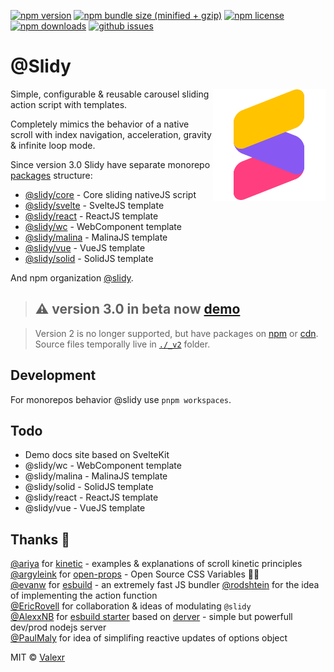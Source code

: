 [![npm version](https://img.shields.io/npm/v/@slidy/core)](https://www.npmjs.com/package/@slidy/core)
[![npm bundle size (minified + gzip)](https://img.shields.io/bundlephobia/minzip/@slidy/core)](https://bundlephobia.com/package/@slidy/core)
[![npm license](https://img.shields.io/npm/l/@slidy/core)](https://www.npmjs.com/package/@slidy/core)
[![npm downloads](https://img.shields.io/npm/dt/@slidy/core)](https://www.npmjs.com/package/@slidy/core)
[![github issues](https://img.shields.io/github/issues/valexr/slidy)](https://github.com/Valexr/slidy/issues)

# @Slidy

<img align="right" width="180" height="180" src="Slidy.png"> Simple, configurable & reusable carousel sliding action script with templates.

Сompletely mimics the behavior of a native scroll with index navigation, acceleration, gravity & infinite loop mode.

Since version 3.0 Slidy have separate monorepo [packages](https://github.com/Valexr/slidy/tree/master/packages) structure:

- [@slidy/core](https://github.com/Valexr/slidy/tree/master/packages/core) - Core sliding nativeJS script
- [@slidy/svelte](https://github.com/Valexr/slidy/tree/master/packages/svelte) - SvelteJS template
- [@slidy/react](https://github.com/Valexr/slidy/tree/master/packages/react) - ReactJS template
- [@slidy/wc](https://github.com/Valexr/slidy/tree/master/packages/wc) - WebComponent template
- [@slidy/malina](https://github.com/Valexr/slidy/tree/master/packages/malina) - MalinaJS template
- [@slidy/vue](https://github.com/Valexr/slidy/tree/master/packages/vue) - VueJS template
- [@slidy/solid](https://github.com/Valexr/slidy/tree/master/packages/solid) - SolidJS template

And npm organization [@slidy](https://www.npmjs.com/org/slidy).

> ## ⚠️ version 3.0 in beta now [demo](https://svelte.dev/repl/8edad715f4054a20ac9b43af28b17083)

> Version 2 is no longer supported, but have packages on [npm](https://www.npmjs.com/package/svelte-slidy) or [cdn](https://unpkg.com/browse/svelte-slidy@2.8.7/).  
Source files temporally live in [`./_v2`](https://github.com/Valexr/slidy/tree/master/_v2) folder.

## Development

For monorepos behavior @slidy use `pnpm workspaces`.

## Todo

-   Demo docs site based on SvelteKit
-   @slidy/wc - WebComponent template
-   @slidy/malina - MalinaJS template
-   @slidy/solid - SolidJS template
-   @slidy/react - ReactJS template
-   @slidy/vue - VueJS template

## Thanks 🎉

[@ariya](https://github.com/ariya) for [kinetic](https://github.com/ariya/kinetic) - examples & explanations of scroll kinetic principles  
[@argyleink](https://github.com/argyleink) for [open-props](https://github.com/argyleink/open-props) - Open Source CSS Variables 👍🏻  
[@evanw](https://github.com/evanw) for [esbuild](https://github.com/evanw/esbuild) - an extremely fast JS bundler
[@rodshtein](https://github.com/rodshtein) for the idea of implementing the action function  
[@EricRovell](https://github.com/EricRovell) for collaboration & ideas of modulating `@slidy`  
[@AlexxNB](https://github.com/AlexxNB) for [esbuild starter](https://github.com/AlexxNB/svelte-esbuild-starter) based on [derver](https://github.com/AlexxNB/derver) - simple but powerfull dev/prod nodejs server  
[@PaulMaly](https://github.com/PaulMaly) for idea of simplifing reactive updates of options object  

MIT &copy; [Valexr](https://github.com/Valexr)
